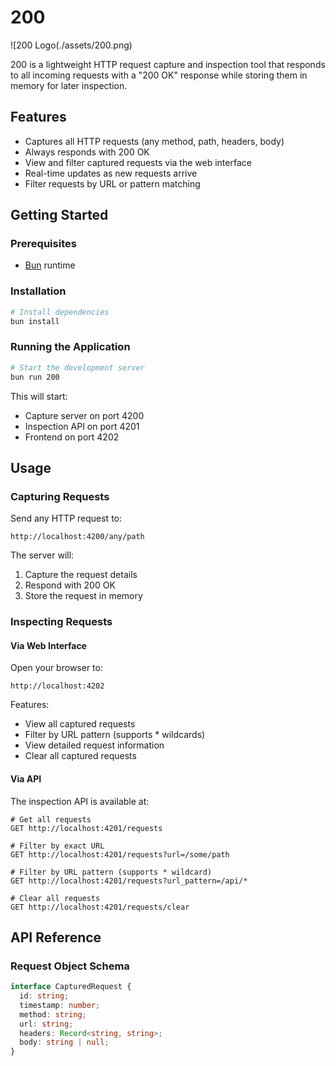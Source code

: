 # 200

![200 Logo(./assets/200.png)

200 is a lightweight HTTP request capture and inspection tool that responds to all incoming requests with a "200 OK" response while storing them in memory for later inspection.

## Features

- Captures all HTTP requests (any method, path, headers, body)
- Always responds with 200 OK
- View and filter captured requests via the web interface
- Real-time updates as new requests arrive
- Filter requests by URL or pattern matching

## Getting Started

### Prerequisites

- [Bun](https://bun.sh/) runtime

### Installation

```bash
# Install dependencies
bun install
```

### Running the Application

```bash
# Start the development server
bun run 200
```

This will start:

- Capture server on port 4200
- Inspection API on port 4201
- Frontend on port 4202

## Usage

### Capturing Requests

Send any HTTP request to:

```
http://localhost:4200/any/path
```

The server will:

1. Capture the request details
2. Respond with 200 OK
3. Store the request in memory

### Inspecting Requests

#### Via Web Interface

Open your browser to:

```
http://localhost:4202
```

Features:

- View all captured requests
- Filter by URL pattern (supports \* wildcards)
- View detailed request information
- Clear all captured requests

#### Via API

The inspection API is available at:

```
# Get all requests
GET http://localhost:4201/requests

# Filter by exact URL
GET http://localhost:4201/requests?url=/some/path

# Filter by URL pattern (supports * wildcard)
GET http://localhost:4201/requests?url_pattern=/api/*

# Clear all requests
GET http://localhost:4201/requests/clear
```

## API Reference

### Request Object Schema

```typescript
interface CapturedRequest {
  id: string;
  timestamp: number;
  method: string;
  url: string;
  headers: Record<string, string>;
  body: string | null;
}
```
